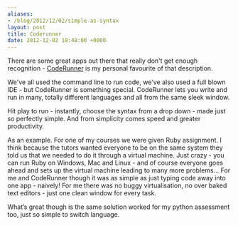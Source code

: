 ```yaml
---
aliases:
- /blog/2012/12/02/simple-as-syntax
layout: post
title: Coderunner
date: 2012-12-02 18:48:00 +0000
---
```

There are some great apps out there that really don't get enough
recognition - [CodeRunner](http://krillapps.com/coderunner/) is my personal
favourite of that description.

We've all used the command line to run code, we've also used a full blown IDE -
but CodeRunner is something special. CodeRunner lets you write and run in many,
totally different languages and all from the same sleek window.

Hit play to run - instantly, choose the syntax from a drop down - made just so
perfectly simple. And from simplicity comes speed and greater productivity.

As an example. For one of my courses we were given Ruby assignment.
I think because the tutors wanted everyone to be on the same system they told
us that we needed to do it through a virtual machine. Just crazy - you can run
Ruby on Windows, Mac and Linux - and of course everyone goes ahead and sets up
the virtual machine leading to many more problems… For me and CodeRunner though
it was as simple as just typing code away into one app - naively! For me there
was no buggy virtualisation, no over baked text editors - just one clean window
for every task.

What’s great though is the same solution worked for my python assessment too,
just so simple to switch language.